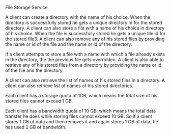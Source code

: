 File Storage Service


A client can create a directory with the name of his choice. When the directory is successfully stored he gets a unique directory id for the stored directory. A client can also store a file with a name of his choice in directory of his choice. When the file is successfully stored he gets a unique file id for the stored file3. A client can also remove any of his stored files by providing the name or id of the file and the name or id of the directory.

If a client attempts to store a file with a name with which a file already exists in the directory, the the previous file gets overridden. A client is also able to retrieve any of his stored files from a directory by providing the name or id of the file and the directory.

A client can also retrieve the list of names of his stored files in a directory. A client can also retrieve list of names of his stored directories.

Each client has a storage quota of 1GB, which means the total size of his stored files cannot exceed 1 GB.

Each client has a bandwidth quota of 10 GB, which means the total data transfer he does while storing files cannot exceed 10 GB. So if a client stores 1 GB of data and then removes it and again stores 1 GB of data, he has used 2 GB of bandwidth.
